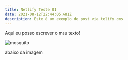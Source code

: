 ```yaml
---
title: Netlify Teste 01
date: 2021-08-12T22:44:05.681Z
description: Este é um exemplo de post via telify cms
---
```

Aqui eu posso escrever o meu texto!

![mosquito](/img/frame01.jpg "mosquito da dengue")

abaixo da imagem